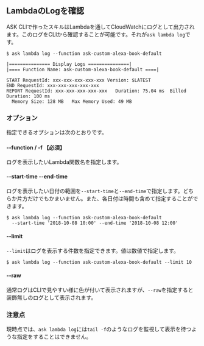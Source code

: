 ## LambdaのLogを確認

ASK CLIで作ったスキルはLambdaを通してCloudWatchにログとして出力されます。このログをCLIから確認することが可能です。それが`ask lambda log`です。

```console
$ ask lambda log --function ask-custom-alexa-book-default

|=============== Display Logs ===============|
|==== Function Name: ask-custom-alexa-book-default ====|

START RequestId: xxx-xxx-xxx-xxx-xxx Version: $LATEST
END RequestId: xxx-xxx-xxx-xxx-xxx
REPORT RequestId: xxx-xxx-xxx-xxx-xxx	Duration: 75.04 ms	Billed Duration: 100 ms
  Memory Size: 128 MB	Max Memory Used: 49 MB
```

### オプション

指定できるオプションは次のとおりです。

#### --function / -f 【必須】

ログを表示したいLambda関数名を指定します。

#### --start-time --end-time

ログを表示したい日付の範囲を`--start-time`と`--end-time`で指定します。どちらか片方だけでもかまいません。また、各日付は時間も含めて指定することができます。

```console
$ ask lambda log --function ask-custom-alexa-book-default
  --start-time '2018-10-08 10:00' --end-time '2018-10-08 12:00'
```

#### --limit

`--limit`はログを表示する件数を指定できます。値は数値で指定します。

```console
$ ask lambda log --function ask-custom-alexa-book-default --limit 10
```

#### --raw

通常ログはCLIで見やすい様に色が付いて表示されますが、`--raw`を指定すると装飾無しのログとして表示されます。

### 注意点

現時点では、`ask lambda log`には`tail -f`のようなログを監視して表示を待つような指定をすることはできません。